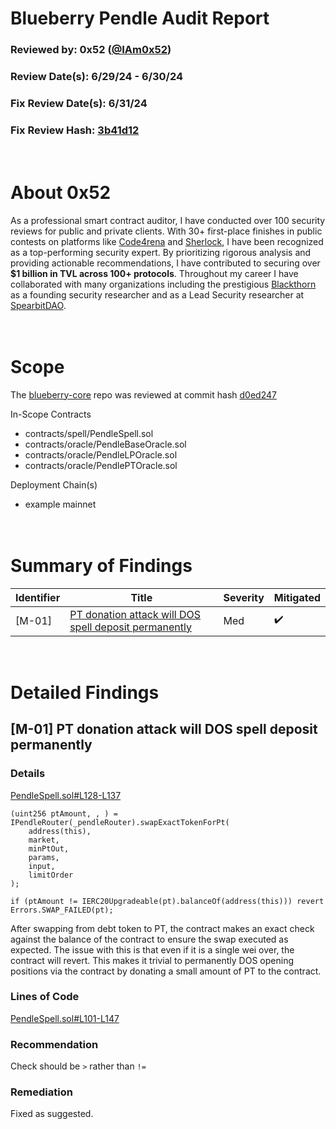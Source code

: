 # Blueberry Pendle Audit Report

### Reviewed by: 0x52 ([@IAm0x52](https://twitter.com/IAm0x52))

### Review Date(s): 6/29/24 - 6/30/24

### Fix Review Date(s): 6/31/24

### Fix Review Hash: [3b41d12](https://github.com/Blueberryfi/blueberry-core/blob/3b41d121b779e852209b5fa115410e1a9eef2e3d/contracts/spell/PendleSpell.sol)

# <br/> About 0x52

As a professional smart contract auditor, I have conducted over 100 security reviews for public and private clients. With 30+ first-place finishes in public contests on platforms like [Code4rena](https://code4rena.com/@0x52) and [Sherlock](https://audits.sherlock.xyz/watson/0x52), I have been recognized as a top-performing security expert. By prioritizing rigorous analysis and providing actionable recommendations, I have contributed to securing over **$1 billion in TVL across 100+ protocols**. Throughout my career I have collaborated with many organizations including  the prestigious [Blackthorn](https://www.blackthorn.xyz/) as a founding security researcher and as a Lead Security researcher at [SpearbitDAO](https://cantina.xyz/u/iam0x52).

# <br/> Scope

The [blueberry-core](https://github.com/Blueberryfi/blueberry-core) repo was reviewed at commit hash [d0ed247](https://github.com/Blueberryfi/blueberry-core/blob/d0ed24769704cf5d9a8b0616cf534f29db32f6ca/)

In-Scope Contracts
- contracts/spell/PendleSpell.sol
- contracts/oracle/PendleBaseOracle.sol
- contracts/oracle/PendleLPOracle.sol
- contracts/oracle/PendlePTOracle.sol

Deployment Chain(s)
- example mainnet

# <br/> Summary of Findings

|  Identifier  | Title                        | Severity      | Mitigated |
| ------ | ---------------------------- | ------------- | ----- |
| [M-01] | [PT donation attack will DOS spell deposit permanently](#m-01-pt-donation-attack-will-dos-spell-deposit-permanently) | Med | ✔️ |

# <br/> Detailed Findings

## [M-01] PT donation attack will DOS spell deposit permanently

### Details 

[PendleSpell.sol#L128-L137](https://github.com/Blueberryfi/blueberry-core/blob/d0ed24769704cf5d9a8b0616cf534f29db32f6ca/contracts/spell/PendleSpell.sol#L128-L137)

    (uint256 ptAmount, , ) = IPendleRouter(_pendleRouter).swapExactTokenForPt(
        address(this),
        market,
        minPtOut,
        params,
        input,
        limitOrder
    );

    if (ptAmount != IERC20Upgradeable(pt).balanceOf(address(this))) revert Errors.SWAP_FAILED(pt);

After swapping from debt token to PT, the contract makes an exact check against the balance of the contract to ensure the swap executed as expected. The issue with this is that even if it is a single wei over, the contract will revert. This makes it trivial to permanently DOS opening positions via the contract by donating a small amount of PT to the contract.

### Lines of Code

[PendleSpell.sol#L101-L147](https://github.com/Blueberryfi/blueberry-core/blob/d0ed24769704cf5d9a8b0616cf534f29db32f6ca/contracts/spell/PendleSpell.sol#L101-L147)

### Recommendation

Check should be `>` rather than `!=`

### Remediation

Fixed as suggested.